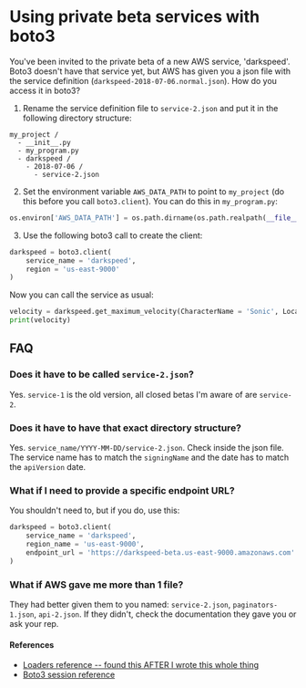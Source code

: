 # Using private beta services with boto3

You've been invited to the private beta of a new AWS service, 'darkspeed'. Boto3 doesn't have that service yet, but AWS has given you a json file with the service definition (`darkspeed-2018-07-06.normal.json`). How do you access it in boto3?

1. Rename the service definition file to `service-2.json` and put it in the following directory structure:

```plaintext
my_project /
  - __init__.py
  - my_program.py
  - darkspeed /
    - 2018-07-06 /
      - service-2.json
```

2. Set the environment variable `AWS_DATA_PATH` to point to `my_project` (do this before you call `boto3.client`). You can do this in `my_program.py`:

```python
os.environ['AWS_DATA_PATH'] = os.path.dirname(os.path.realpath(__file__))
```

3. Use the following boto3 call to create the client:

```python
darkspeed = boto3.client(
    service_name = 'darkspeed',
    region = 'us-east-9000'
)
```

Now you can call the service as usual:

```python
velocity = darkspeed.get_maximum_velocity(CharacterName = 'Sonic', Location = 'Green Hill Zone')
print(velocity)
```

## FAQ

### Does it have to be called `service-2.json`?

Yes. `service-1` is the old version, all closed betas I'm aware of are `service-2`.

### Does it have to have that exact directory structure?

Yes. `service_name/YYYY-MM-DD/service-2.json`. Check inside the json file. The service name has to match the `signingName` and the date has to match the `apiVersion` date. 

### What if I need to provide a specific endpoint URL?

You shouldn't need to, but if you do, use this:

```python
darkspeed = boto3.client(
    service_name = 'darkspeed',
    region_name = 'us-east-9000',
    endpoint_url = 'https://darkspeed-beta.us-east-9000.amazonaws.com'
)
```

### What if AWS gave me more than 1 file?

They had better given them to you named: `service-2.json`, `paginators-1.json`, `api-2.json`. If they didn't, check the documentation they gave you or ask your rep.

#### References

* [Loaders reference -- found this AFTER I wrote this whole thing](https://botocore.amazonaws.com/v1/documentation/api/latest/reference/loaders.html)
* [Boto3 session reference](https://boto3.amazonaws.com/v1/documentation/api/latest/reference/core/session.html)
